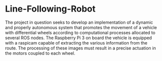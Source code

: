 # Line-Following-Robot
The project in question seeks to develop an implementation of a dynamic and properly autonomous system that promotes the movement of a vehicle with differential wheels according to computational processes allocated to several ROS nodes. The Raspberry Pi 3 on board the vehicle is equipped with a raspicam capable of extracting the various information from the route. The processing of these images must result in a precise actuation in the motors coupled to each wheel.
